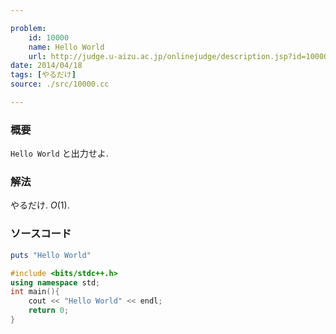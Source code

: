```yaml
---

problem:
    id: 10000
    name: Hello World
    url: http://judge.u-aizu.ac.jp/onlinejudge/description.jsp?id=10000
date: 2014/04/18
tags: [やるだけ]
source: ./src/10000.cc

---
```


### 概要

``Hello World`` と出力せよ.

### 解法

やるだけ. $O(1)$.

### ソースコード

~~~ ruby
puts "Hello World"
~~~

``` cpp
#include <bits/stdc++.h>
using namespace std;
int main(){
    cout << "Hello World" << endl;
    return 0;
}
```

